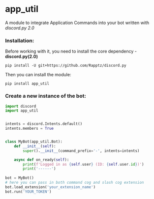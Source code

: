 # app_util 
A module to integrate Application Commands into your bot written with *discord.py 2.0*

### Installation:
Before working with it, you need to install the core dependency - **discord.py(2.0)**

`pip install -U git+https://github.com/Rapptz/discord.py`

Then you can install the module:

`pip install app_util`

### Create a new instance of the bot:

```python
import discord
import app_util


intents = discord.Intents.default()
intents.members = True


class MyBot(app_util.Bot):
    def __init__(self):
        super().__init__(command_prefix='-', intents=intents)

    async def on_ready(self):
        print(f'Logged in as {self.user} (ID: {self.user.id})')
        print('------')
        
bot = MyBot()
# here you can pass in both command cog and slash cog extension
bot.load_extension('your_extension_name')
bot.run('YOUR_TOKEN')
```